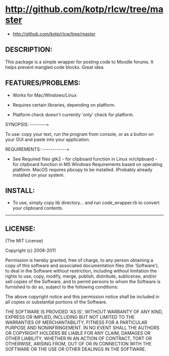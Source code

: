 http://github.com/kotp/rlcw/tree/master
=======================================

* http://github.com/kotp/rlcw/tree/master 

DESCRIPTION:
------------

This package is a simple wrapper for posting code to Moodle forums.
It helps prevent mangled code blocks.
Great idea.

FEATURES/PROBLEMS:
------------------

* Works for Mac/Windows/Linux
* Requires certain libraries, depending on platform.

* Platform check doesn't currently 'only' check for platform.


SYNOPSIS:
--------=

  To use:  copy your text, run the program from console, or as a button on your GUI
           and paste into your application.

REQUIREMENTS:
------------=

* See Required files
        gtk2 - for clipboard function in Linux
        vr/clipboard - for clipboard function in MS Windows
   Requirements based on operating platform.
   MacOS requires pbcopy to be installed. (Probably already installed on your system.

INSTALL:
--------

*  To use, simply copy lib directory... and run code_wrapper.rb to convert your clipboard contents. 


--------------------------------------------
LICENSE:
--------

(The MIT License)

Copyright (c) 2008-2011

Permission is hereby granted, free of charge, to any person obtaining
a copy of this software and associated documentation files (the
'Software'), to deal in the Software without restriction, including
without limitation the rights to use, copy, modify, merge, publish,
distribute, sublicense, and/or sell copies of the Software, and to
permit persons to whom the Software is furnished to do so, subject to
the following conditions:

The above copyright notice and this permission notice shall be
included in all copies or substantial portions of the Software.

THE SOFTWARE IS PROVIDED 'AS IS', WITHOUT WARRANTY OF ANY KIND,
EXPRESS OR IMPLIED, INCLUDING BUT NOT LIMITED TO THE WARRANTIES OF
MERCHANTABILITY, FITNESS FOR A PARTICULAR PURPOSE AND NONINFRINGEMENT.
IN NO EVENT SHALL THE AUTHORS OR COPYRIGHT HOLDERS BE LIABLE FOR ANY
CLAIM, DAMAGES OR OTHER LIABILITY, WHETHER IN AN ACTION OF CONTRACT,
TORT OR OTHERWISE, ARISING FROM, OUT OF OR IN CONNECTION WITH THE
SOFTWARE OR THE USE OR OTHER DEALINGS IN THE SOFTWARE.

